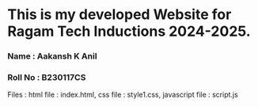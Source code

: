 # This is my developed Website for Ragam Tech Inductions 2024-2025.

### Name : Aakansh K Anil
### Roll No : B230117CS

Files : html file : index.html,
        css file  : style1.css,
        javascript file : script.js
